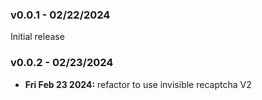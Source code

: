 ### v0.0.1 - 02/22/2024

Initial release

### v0.0.2 - 02/23/2024

* **Fri Feb 23 2024:** refactor to use invisible recaptcha V2
